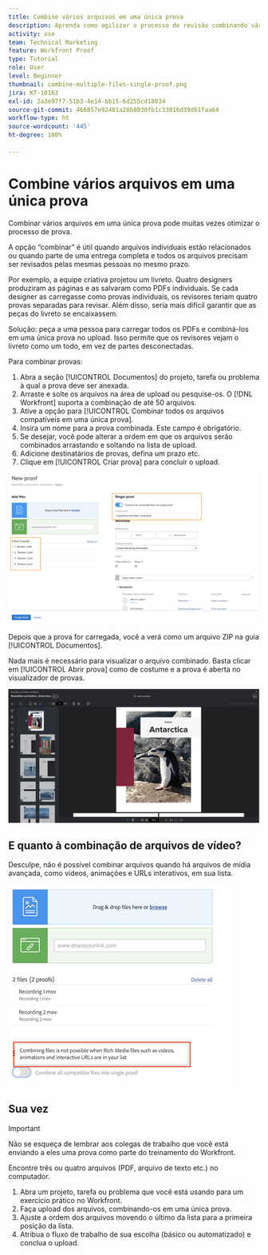```yaml
---
title: Combine vários arquivos em uma única prova
description: Aprenda como agilizar o processo de revisão combinando vários arquivos em uma única prova no [!DNL  Workfront].
activity: use
team: Technical Marketing
feature: Workfront Proof
type: Tutorial
role: User
level: Beginner
thumbnail: combine-multiple-files-single-proof.png
jira: KT-10163
exl-id: 2a3e97f7-51b3-4e14-bb15-6d255cd18034
source-git-commit: 466857e92481a28b8030fb1c33016d39d61faa64
workflow-type: ht
source-wordcount: '445'
ht-degree: 100%

---
```


# Combine vários arquivos em uma única prova

Combinar vários arquivos em uma única prova pode muitas vezes otimizar o processo de prova.

A opção “combinar” é útil quando arquivos individuais estão relacionados ou quando parte de uma entrega completa e todos os arquivos precisam ser revisados pelas mesmas pessoas no mesmo prazo.

Por exemplo, a equipe criativa projetou um livreto. Quatro designers produziram as páginas e as salvaram como PDFs individuais. Se cada designer as carregasse como provas individuais, os revisores teriam quatro provas separadas para revisar. Além disso, seria mais difícil garantir que as peças do livreto se encaixassem.

Solução: peça a uma pessoa para carregar todos os PDFs e combiná-los em uma única prova no upload. Isso permite que os revisores vejam o livreto como um todo, em vez de partes desconectadas.

Para combinar provas:

1. Abra a seção [!UICONTROL Documentos] do projeto, tarefa ou problema à qual a prova deve ser anexada.
2. Arraste e solte os arquivos na área de upload ou pesquise-os. O [!DNL Workfront] suporta a combinação de até 50 arquivos.
3. Ative a opção para [!UICONTROL Combinar todos os arquivos compatíveis em uma única prova].
4. Insira um nome para a prova combinada. Este campo é obrigatório.
5. Se desejar, você pode alterar a ordem em que os arquivos serão combinados arrastando e soltando na lista de upload.
6. Adicione destinatários de provas, defina um prazo etc.
7. Clique em [!UICONTROL Criar prova] para concluir o upload.

![Imagem da janela [!UICONTROL Nova prova] com a lista de arquivos enviados e seções [!UICONTROL Prova única] destacadas.](assets/combine-proofs.png)

Depois que a prova for carregada, você a verá como um arquivo ZIP na guia [!UICONTROL Documentos].

Nada mais é necessário para visualizar o arquivo combinado. Basta clicar em [!UICONTROL Abrir prova] como de costume e a prova é aberta no visualizador de provas.

![Imagem do visualizador de prova com uma prova de várias páginas visível.](assets/combine-proofs-2.png)

## E quanto à combinação de arquivos de vídeo?

Desculpe, não é possível combinar arquivos quando há arquivos de mídia avançada, como vídeos, animações e URLs interativos, em sua lista.

![Imagem da mensagem de erro explicando que não é possível combinar arquivos de vídeo.](assets/combine-proofs-error.png)


## Sua vez

>[!IMPORTANT]
>
>Não se esqueça de lembrar aos colegas de trabalho que você está enviando a eles uma prova como parte do treinamento do Workfront.


Encontre três ou quatro arquivos (PDF, arquivo de texto etc.) no computador.

1. Abra um projeto, tarefa ou problema que você está usando para um exercício prático no Workfront.
1. Faça upload dos arquivos, combinando-os em uma única prova.
1. Ajuste a ordem dos arquivos movendo o último da lista para a primeira posição da lista.
1. Atribua o fluxo de trabalho de sua escolha (básico ou automatizado) e conclua o upload.



<!--
##Learn more
* Create a multi-page proof
-->
